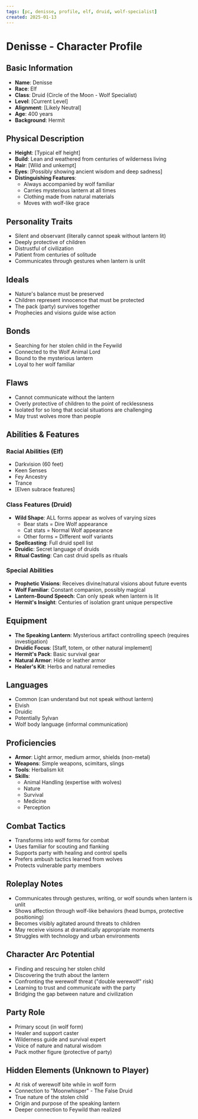 ```yaml
---
tags: [pc, denisse, profile, elf, druid, wolf-specialist]
created: 2025-01-13
---
```


# Denisse - Character Profile

## Basic Information
- **Name**: Denisse
- **Race**: Elf
- **Class**: Druid (Circle of the Moon - Wolf Specialist)
- **Level**: [Current Level]
- **Alignment**: [Likely Neutral]
- **Age**: 400 years
- **Background**: Hermit

## Physical Description
- **Height**: [Typical elf height]
- **Build**: Lean and weathered from centuries of wilderness living
- **Hair**: [Wild and unkempt]
- **Eyes**: [Possibly showing ancient wisdom and deep sadness]
- **Distinguishing Features**: 
  - Always accompanied by wolf familiar
  - Carries mysterious lantern at all times
  - Clothing made from natural materials
  - Moves with wolf-like grace

## Personality Traits
- Silent and observant (literally cannot speak without lantern lit)
- Deeply protective of children
- Distrustful of civilization
- Patient from centuries of solitude
- Communicates through gestures when lantern is unlit

## Ideals
- Nature's balance must be preserved
- Children represent innocence that must be protected
- The pack (party) survives together
- Prophecies and visions guide wise action

## Bonds
- Searching for her stolen child in the Feywild
- Connected to the Wolf Animal Lord
- Bound to the mysterious lantern
- Loyal to her wolf familiar

## Flaws
- Cannot communicate without the lantern
- Overly protective of children to the point of recklessness
- Isolated for so long that social situations are challenging
- May trust wolves more than people

## Abilities & Features

### Racial Abilities (Elf)
- Darkvision (60 feet)
- Keen Senses
- Fey Ancestry
- Trance
- [Elven subrace features]

### Class Features (Druid)
- **Wild Shape**: ALL forms appear as wolves of varying sizes
  - Bear stats = Dire Wolf appearance
  - Cat stats = Normal Wolf appearance
  - Other forms = Different wolf variants
- **Spellcasting**: Full druid spell list
- **Druidic**: Secret language of druids
- **Ritual Casting**: Can cast druid spells as rituals

### Special Abilities
- **Prophetic Visions**: Receives divine/natural visions about future events
- **Wolf Familiar**: Constant companion, possibly magical
- **Lantern-Bound Speech**: Can only speak when lantern is lit
- **Hermit's Insight**: Centuries of isolation grant unique perspective

## Equipment
- **The Speaking Lantern**: Mysterious artifact controlling speech (requires investigation)
- **Druidic Focus**: [Staff, totem, or other natural implement]
- **Hermit's Pack**: Basic survival gear
- **Natural Armor**: Hide or leather armor
- **Healer's Kit**: Herbs and natural remedies

## Languages
- Common (can understand but not speak without lantern)
- Elvish
- Druidic
- Potentially Sylvan
- Wolf body language (informal communication)

## Proficiencies
- **Armor**: Light armor, medium armor, shields (non-metal)
- **Weapons**: Simple weapons, scimitars, slings
- **Tools**: Herbalism kit
- **Skills**: 
  - Animal Handling (expertise with wolves)
  - Nature
  - Survival
  - Medicine
  - Perception

## Combat Tactics
- Transforms into wolf forms for combat
- Uses familiar for scouting and flanking
- Supports party with healing and control spells
- Prefers ambush tactics learned from wolves
- Protects vulnerable party members

## Roleplay Notes
- Communicates through gestures, writing, or wolf sounds when lantern is unlit
- Shows affection through wolf-like behaviors (head bumps, protective positioning)
- Becomes visibly agitated around threats to children
- May receive visions at dramatically appropriate moments
- Struggles with technology and urban environments

## Character Arc Potential
- Finding and rescuing her stolen child
- Discovering the truth about the lantern
- Confronting the werewolf threat ("double werewolf" risk)
- Learning to trust and communicate with the party
- Bridging the gap between nature and civilization

## Party Role
- Primary scout (in wolf form)
- Healer and support caster
- Wilderness guide and survival expert
- Voice of nature and natural wisdom
- Pack mother figure (protective of party)

## Hidden Elements (Unknown to Player)
- At risk of werewolf bite while in wolf form
- Connection to "Moonwhisper" - The False Druid
- True nature of the stolen child
- Origin and purpose of the speaking lantern
- Deeper connection to Feywild than realized